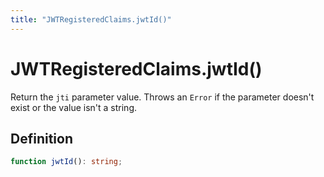 ```yaml
---
title: "JWTRegisteredClaims.jwtId()"
---
```


# JWTRegisteredClaims.jwtId()

Return the `jti` parameter value. Throws an `Error` if the parameter doesn't exist or the value isn't a string.

## Definition

```ts
function jwtId(): string;
```
